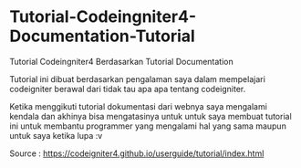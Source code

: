 # Tutorial-Codeingniter4-Documentation-Tutorial
Tutorial Codeingniter4 Berdasarkan Tutorial Documentation

Tutorial ini dibuat berdasarkan pengalaman saya dalam mempelajari codeigniter berawal dari tidak tau apa apa tentang codeigniter.

Ketika menggikuti tutorial dokumentasi dari webnya saya mengalami kendala dan akhinya bisa mengatasinya untuk untuk saya membuat tutorial ini untuk membantu programmer yang mengalami hal yang sama maupun untuk saya ketika lupa :v


Source : https://codeigniter4.github.io/userguide/tutorial/index.html